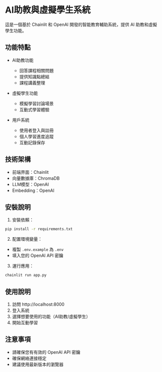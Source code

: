 # AI助教與虛擬學生系統

這是一個基於 Chainlit 和 OpenAI 開發的智能教育輔助系統，提供 AI 助教和虛擬學生功能。

## 功能特點

- AI助教功能
  - 回答課程相關問題
  - 提供知識點總結
  - 課程講義整理

- 虛擬學生功能
  - 模擬學習討論場景
  - 互動式學習體驗

- 用戶系統
  - 使用者登入與註冊
  - 個人學習進度追蹤
  - 互動記錄保存

## 技術架構

- 前端界面：Chainlit
- 向量數據庫：ChromaDB
- LLM模型：OpenAI
- Embedding：OpenAI

## 安裝說明

1. 安裝依賴：
```bash
pip install -r requirements.txt
```

2. 配置環境變量：
- 複製 `.env.example` 為 `.env`
- 填入您的 OpenAI API 密鑰

3. 運行應用：
```bash
chainlit run app.py
```

## 使用說明

1. 訪問 http://localhost:8000
2. 登入系統
3. 選擇想要使用的功能（AI助教/虛擬學生）
4. 開始互動學習

## 注意事項

- 請確保您有有效的 OpenAI API 密鑰
- 確保網絡連接穩定
- 建議使用最新版本的瀏覽器 